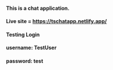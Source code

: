 #### This is a chat application.

#### Live site = https://tschatapp.netlify.app/

#### Testing Login
#### username: TestUser
#### password: test
